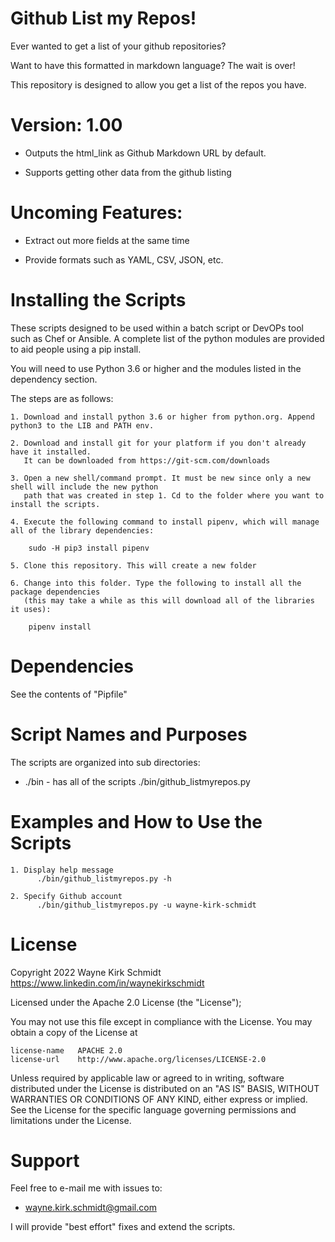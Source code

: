 Github List my Repos!
=====================

Ever wanted to get a list of your github repositories? 

Want to have this formatted in markdown language? The wait is over!

This repository is designed to allow you get a list of the repos you have.

Version: 1.00
=============

* Outputs the html_link as Github Markdown URL by default.

* Supports getting other data from the github listing

Uncoming Features:
==================

* Extract out more fields at the same time

* Provide formats such as YAML, CSV, JSON, etc. 

Installing the Scripts
=======================

These scripts designed to be used within a batch script or DevOPs tool such as Chef or Ansible.
A complete list of the python modules are provided to aid people using a pip install.

You will need to use Python 3.6 or higher and the modules listed in the dependency section.  

The steps are as follows: 

    1. Download and install python 3.6 or higher from python.org. Append python3 to the LIB and PATH env.

    2. Download and install git for your platform if you don't already have it installed.
       It can be downloaded from https://git-scm.com/downloads
    
    3. Open a new shell/command prompt. It must be new since only a new shell will include the new python 
       path that was created in step 1. Cd to the folder where you want to install the scripts.
    
    4. Execute the following command to install pipenv, which will manage all of the library dependencies:
    
        sudo -H pip3 install pipenv 
 
    5. Clone this repository. This will create a new folder
    
    6. Change into this folder. Type the following to install all the package dependencies 
       (this may take a while as this will download all of the libraries it uses):

        pipenv install
        
Dependencies
============

See the contents of "Pipfile"

Script Names and Purposes
=========================

The scripts are organized into sub directories:

*   ./bin - has all of the scripts
          ./bin/github_listmyrepos.py

Examples and How to Use the Scripts
===================================

    1. Display help message
          ./bin/github_listmyrepos.py -h

    2. Specify Github account
          ./bin/github_listmyrepos.py -u wayne-kirk-schmidt

License
=======

Copyright 2022 Wayne Kirk Schmidt
https://www.linkedin.com/in/waynekirkschmidt

Licensed under the Apache 2.0 License (the "License");

You may not use this file except in compliance with the License.
You may obtain a copy of the License at

    license-name   APACHE 2.0
    license-url    http://www.apache.org/licenses/LICENSE-2.0

Unless required by applicable law or agreed to in writing, software
distributed under the License is distributed on an "AS IS" BASIS,
WITHOUT WARRANTIES OR CONDITIONS OF ANY KIND, either express or implied.
See the License for the specific language governing permissions and
limitations under the License.

Support
=======

Feel free to e-mail me with issues to: 

+ wayne.kirk.schmidt@gmail.com

I will provide "best effort" fixes and extend the scripts.
